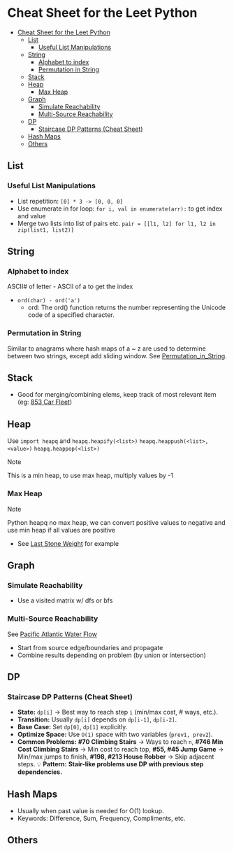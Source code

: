 # Cheat Sheet for the Leet Python

<!--toc:start-->

- [Cheat Sheet for the Leet Python](#cheat-sheet-for-the-leet-python)
  - [List](#list)
    - [Useful List Manipulations](#useful-list-manipulations)
  - [String](#string)
    - [Alphabet to index](#alphabet-to-index)
    - [Permutation in String](#permutation-in-string)
  - [Stack](#stack)
  - [Heap](#heap)
    - [Max Heap](#max-heap)
  - [Graph](#graph)
    - [Simulate Reachability](#simulate-reachability)
    - [Multi-Source Reachability](#multi-source-reachability)
  - [DP](#dp)
    - [Staircase DP Patterns (Cheat Sheet)](#staircase-dp-patterns-cheat-sheet)
  - [Hash Maps](#hash-maps)
  - [Others](#others)
  <!--toc:end-->

## List

### Useful List Manipulations

- List repetition: `[0] * 3 -> [0, 0, 0]`
- Use enumerate in for loop: `for i, val in enumerate(arr):` to get index and value
- Merge two lists into list of pairs etc. `pair = [[l1, l2] for l1, l2 in zip(list1, list2)]`

## String

### Alphabet to index

ASCII# of letter - ASCII of a to get the index

- `ord(char) - ord('a')`
  - ord: The ord() function returns the number representing the Unicode code of a specified character.

### Permutation in String

Similar to anagrams where hash maps of a ~ z are used to determine between two strings, except add sliding window. See [Permutation_in_String](./567-Permutation_in_String/permu_string.py).

## Stack

- Good for merging/combining elems, keep track of most relevant item (eg: [853 Car Fleet](./853-Car_Fleet/car_fleet_stack.py))

## Heap

Use `import heapq` and `heapq.heapify(<list>)` `heapq.heappush(<list>, <value>)` `heapq.heappop(<list>)`
> [!NOTE]
> This is a min heap, to use max heap, multiply values by -1

### Max Heap

> [!NOTE]
> Python heapq no max heap, we can convert positive values to negative and use min heap if all values are positive

- See [Last Stone Weight](./1046-Last_Stone_Weight/last_stone_weight.py) for example

## Graph

### Simulate Reachability

- Use a visited matrix w/ dfs or bfs

### Multi-Source Reachability

See [Pacific Atlantic Water Flow](./417-Pacific_Atlantic_Waterflow/)

- Start from source edge/boundaries and propagate
- Combine results depending on problem (by union or intersection)

## DP

### Staircase DP Patterns (Cheat Sheet)

- **State:** `dp[i]` → Best way to reach step `i` (min/max cost, # ways, etc.).
- **Transition:** Usually `dp[i]` depends on `dp[i-1]`, `dp[i-2]`.
- **Base Case:** Set `dp[0]`, `dp[1]` explicitly.
- **Optimize Space:** Use `O(1)` space with two variables (`prev1, prev2`).
- **Common Problems:** **#70 Climbing Stairs** → Ways to reach `n`, **#746 Min Cost Climbing Stairs** → Min cost to reach top, **#55, #45 Jump Game** → Min/max jumps to finish, **#198, #213 House Robber** → Skip adjacent steps.
  💡 **Pattern:** **Stair-like problems use DP with previous step dependencies.**

## Hash Maps

- Usually when past value is needed for O(1) lookup.
- Keywords: Difference, Sum, Frequency, Compliments, etc.

## Others
